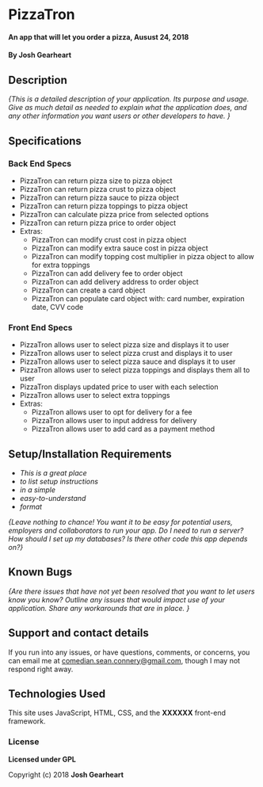 # PizzaTron

#### An app that will let you order a pizza, Ausust 24, 2018

#### By **Josh Gearheart**

## Description

_{This is a detailed description of your application. Its purpose and usage.  Give as much detail as needed to explain what the application does, and any other information you want users or other developers to have. }_

## Specifications

### Back End Specs

- PizzaTron can return pizza size to pizza object
- PizzaTron can return pizza crust to pizza object
- PizzaTron can return pizza sauce to pizza object
- PizzaTron can return pizza toppings to pizza object
- PizzaTron can calculate pizza price from selected options
- PizzaTron can return pizza price to order object
- Extras:
  - PizzaTron can modify crust cost in pizza object
  - PizzaTron can modify extra sauce cost in pizza object
  - PizzaTron can modify topping cost multiplier in pizza object to allow for extra toppings
  - PizzaTron can add delivery fee to order object
  - PizzaTron can add delivery address to order object
  - PizzaTron can create a card object
  - PizzaTron can populate card object with: card number, expiration date, CVV code

### Front End Specs

- PizzaTron allows user to select pizza size and displays it to user
- PizzaTron allows user to select pizza crust and displays it to user
- PizzaTron allows user to select pizza sauce and displays it to user
- PizzaTron allows user to select pizza toppings and displays them all to user
- PizzaTron displays updated price to user with each selection
- PizzaTron allows user to select extra toppings
- Extras:
  - PizzaTron allows user to opt for delivery for a fee
  - PizzaTron allows user to input address for delivery
  - PizzaTron allows user to add card as a payment method

## Setup/Installation Requirements

* _This is a great place_
* _to list setup instructions_
* _in a simple_
* _easy-to-understand_
* _format_

_{Leave nothing to chance! You want it to be easy for potential users, employers and collaborators to run your app. Do I need to run a server? How should I set up my databases? Is there other code this app depends on?}_

## Known Bugs

_{Are there issues that have not yet been resolved that you want to let users know you know?  Outline any issues that would impact use of your application.  Share any workarounds that are in place. }_

## Support and contact details

If you run into any issues, or have questions, comments, or concerns, you can email me at comedian.sean.connery@gmail.com, though I may not respond right away.

## Technologies Used

This site uses JavaScript, HTML, CSS, and the **XXXXXX** front-end framework.

### License

**Licensed under GPL**

Copyright (c) 2018 **Josh Gearheart**
